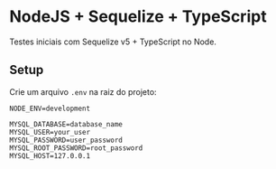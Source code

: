 # NodeJS + Sequelize + TypeScript

Testes iniciais com Sequelize v5 + TypeScript no Node.

## Setup

Crie um arquivo `.env` na raiz do projeto:

```
NODE_ENV=development

MYSQL_DATABASE=database_name
MYSQL_USER=your_user
MYSQL_PASSWORD=user_password
MYSQL_ROOT_PASSWORD=root_password
MYSQL_HOST=127.0.0.1
```
